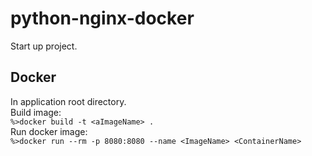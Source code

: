 # python-nginx-docker
Start up project.
## Docker
In application root directory.    
Build image:    
`%>docker build -t <aImageName> .`    
Run docker image:    
`%>docker run --rm -p 8080:8080 --name <ImageName> <ContainerName>`    
